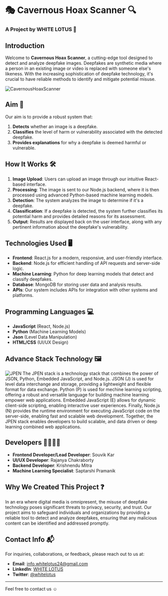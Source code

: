 # 🎭 Cavernous Hoax Scanner 🔍
### A Project by WHITE LOTUS 🌸

## Introduction
Welcome to **Cavernous Hoax Scanner**, a cutting-edge tool designed to detect and analyze deepfake images. Deepfakes are synthetic media where a person in an existing image or video is replaced with someone else's likeness. With the increasing sophistication of deepfake technology, it's crucial to have reliable methods to identify and mitigate potential misuse.

![CavernousHoaxScanner](https://kidKrishkode.github.io/CavernousHoaxScanner.github.io/public/favicon.png)

## Aim 🎯
Our aim is to provide a robust system that:
1. **Detects** whether an image is a deepfake.
2. **Classifies** the level of harm or vulnerability associated with the detected deepfake.
3. **Provides explanations** for why a deepfake is deemed harmful or vulnerable.

## How It Works 🛠️
1. **Image Upload**: Users can upload an image through our intuitive React-based interface.
2. **Processing**: The image is sent to our Node.js backend, where it is then processed using advanced Python-based machine learning models.
3. **Detection**: The system analyzes the image to determine if it's a deepfake.
4. **Classification**: If a deepfake is detected, the system further classifies its potential harm and provides detailed reasons for its assessment.
5. **Output**: Results are displayed back on the user interface, along with any pertinent information about the deepfake's vulnerability.

## Technologies Used 🖥️
- **Frontend**: React.js for a modern, responsive, and user-friendly interface.
- **Backend**: Node.js for efficient handling of API requests and server-side logic.
- **Machine Learning**: Python for deep learning models that detect and classify deepfakes.
- **Database**: MongoDB for storing user data and analysis results.
- **APIs**: Our system includes APIs for integration with other systems and platforms.

## Programming Languages 💻
- **JavaScript** (React, Node.js)
- **Python** (Machine Learning Models)
- **Json** (Level Data Manipulation)
- **HTML/CSS** (UI/UX Design)

## Advance Stack Technology 🖼️
![JPEN](https://kidKrishkode.github.io/Streamline-Diagnosis.github.io/images/jpen.png)
The JPEN stack is a technology stack that combines the power of JSON, Python, Embedded JavaScript, and Node.js. JSON (J) is used for level data interchange and storage, providing a lightweight and flexible format for data exchange. Python (P) is used for mechine learning scripting, offering a robust and versatile language for building machine learning empower web applications. Embedded JavaScript (E) allows for dynamic client-side scripting, enabling interactive user experiences. Finally, Node.js (N) provides the runtime environment for executing JavaScript code on the server-side, enabling fast and scalable web development. Together, the JPEN stack enables developers to build scalable, and data driven or deep learning combined web applications.

## Developers 👩‍💻👨‍💻
- **Frontend Developer/Lead Developer**: Souvik Kar
- **UI/UX Developer**: Rajanya Chakraborty 
- **Backend Developer**: Krishnendu Mitra 
- **Machine Learning Specialist**: Saptarshi Pramanik 

## Why We Created This Project ❓
In an era where digital media is omnipresent, the misuse of deepfake technology poses significant threats to privacy, security, and trust. Our project aims to safeguard individuals and organizations by providing a reliable tool to detect and analyze deepfakes, ensuring that any malicious content can be identified and addressed promptly.

## Contact Info 📬
For inquiries, collaborations, or feedback, please reach out to us at:
- **Email**: info.whitelotus24@gmail.com
- **LinkedIn**: [WHITE LOTUS](https://www.linkedin.com/)
- **Twitter**: [@whitelotus](https://twitter.com/)

---

Feel free to contact us ☺️ 

